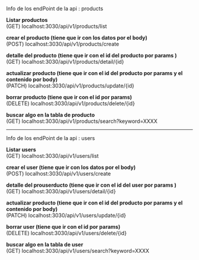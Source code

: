 Info de los endPoint de la api : products

**Listar productos**  
(GET) localhost:3030/api/v1/products/list  
      
**crear el producto (tiene que ir con los datos por el body)**  
(POST) localhost:3030/api/v1/products/create  
      
**detalle del producto (tiene que ir con el id del producto por params )**  
(GET) localhost:3030/api/v1/products/detail/{id}  
      
**actualizar producto (tiene que ir con el id del producto por params y el contenido por body)**  
(PATCH) localhost:3030/api/v1/products/update/{id}  
      
**borrar producto (tiene que ir con el id por params)**  
(DELETE) localhost:3030/api/v1/products/delete/{id}

**buscar algo en la tabla de producto**  
(GET) localhost:3030/api/v1/products/search?keyword=XXXX

----------
Info de los endPoint de la api : users

**Listar users**  
(GET) localhost:3030/api/v1/users/list  
      
**crear el user (tiene que ir con los datos por el body)**  
(POST) localhost:3030/api/v1/users/create  
      
**detalle del prouserducto (tiene que ir con el id del user por params )**  
(GET) localhost:3030/api/v1/users/detail/{id}  
      
**actualizar producto (tiene que ir con el id del producto por params y el contenido por body)**  
(PATCH) localhost:3030/api/v1/users/update/{id}  
      
**borrar user (tiene que ir con el id por params)**  
(DELETE) localhost:3030/api/v1/users/delete/{id}

**buscar algo en la tabla de user**  
(GET) localhost:3030/api/v1/users/search?keyword=XXXX